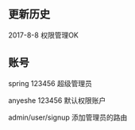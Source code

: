 更新历史
---
2017-8-8        权限管理OK


账号
---
spring  123456  超级管理员

anyeshe 123456  默认权限账户

admin/user/signup  添加管理员的路由


